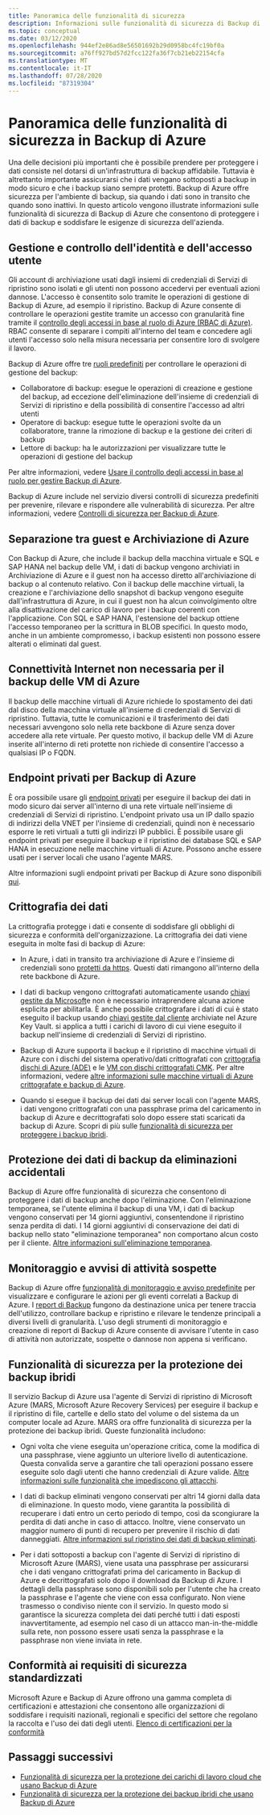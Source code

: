 ```yaml
---
title: Panoramica delle funzionalità di sicurezza
description: Informazioni sulle funzionalità di sicurezza di Backup di Azure che consentono di proteggere i dati di backup e soddisfare le esigenze di sicurezza dell'azienda.
ms.topic: conceptual
ms.date: 03/12/2020
ms.openlocfilehash: 944ef2e86ad8e56501692b29d0958bc4fc19bf0a
ms.sourcegitcommit: a76ff927bd57d2fcc122fa36f7cb21eb22154cfa
ms.translationtype: MT
ms.contentlocale: it-IT
ms.lasthandoff: 07/28/2020
ms.locfileid: "87319304"
---
```

# <a name="overview-of-security-features-in-azure-backup"></a>Panoramica delle funzionalità di sicurezza in Backup di Azure

Una delle decisioni più importanti che è possibile prendere per proteggere i dati consiste nel dotarsi di un'infrastruttura di backup affidabile. Tuttavia è altrettanto importante assicurarsi che i dati vengano sottoposti a backup in modo sicuro e che i backup siano sempre protetti. Backup di Azure offre sicurezza per l'ambiente di backup, sia quando i dati sono in transito che quando sono inattivi. In questo articolo vengono illustrate informazioni sulle funzionalità di sicurezza di Backup di Azure che consentono di proteggere i dati di backup e soddisfare le esigenze di sicurezza dell'azienda.

## <a name="management-and-control-of-identity-and-user-access"></a>Gestione e controllo dell'identità e dell'accesso utente

Gli account di archiviazione usati dagli insiemi di credenziali di Servizi di ripristino sono isolati e gli utenti non possono accedervi per eventuali azioni dannose. L'accesso è consentito solo tramite le operazioni di gestione di Backup di Azure, ad esempio il ripristino. Backup di Azure consente di controllare le operazioni gestite tramite un accesso con granularità fine tramite il [controllo degli accessi in base al ruolo di Azure (RBAC di Azure)](./backup-rbac-rs-vault.md). RBAC consente di separare i compiti all'interno del team e concedere agli utenti l'accesso solo nella misura necessaria per consentire loro di svolgere il lavoro.

Backup di Azure offre tre [ruoli predefiniti](../role-based-access-control/built-in-roles.md) per controllare le operazioni di gestione del backup:

* Collaboratore di backup: esegue le operazioni di creazione e gestione del backup, ad eccezione dell'eliminazione dell'insieme di credenziali di Servizi di ripristino e della possibilità di consentire l'accesso ad altri utenti
* Operatore di backup: esegue tutte le operazioni svolte da un collaboratore, tranne la rimozione di backup e la gestione dei criteri di backup
* Lettore di backup: ha le autorizzazioni per visualizzare tutte le operazioni di gestione del backup

Per altre informazioni, vedere [Usare il controllo degli accessi in base al ruolo per gestire Backup di Azure](./backup-rbac-rs-vault.md).

Backup di Azure include nel servizio diversi controlli di sicurezza predefiniti per prevenire, rilevare e rispondere alle vulnerabilità di sicurezza. Per altre informazioni, vedere [Controlli di sicurezza per Backup di Azure](./backup-security-controls.md).

## <a name="separation-between-guest-and-azure-storage"></a>Separazione tra guest e Archiviazione di Azure

Con Backup di Azure, che include il backup della macchina virtuale e SQL e SAP HANA nel backup delle VM, i dati di backup vengono archiviati in Archiviazione di Azure e il guest non ha accesso diretto all'archiviazione di backup o al contenuto relativo.  Con il backup delle macchine virtuali, la creazione e l'archiviazione dello snapshot di backup vengono eseguite dall'infrastruttura di Azure, in cui il guest non ha alcun coinvolgimento oltre alla disattivazione del carico di lavoro per i backup coerenti con l'applicazione.  Con SQL e SAP HANA, l'estensione del backup ottiene l'accesso temporaneo per la scrittura in BLOB specifici.  In questo modo, anche in un ambiente compromesso, i backup esistenti non possono essere alterati o eliminati dal guest.

## <a name="internet-connectivity-not-required-for-azure-vm-backup"></a>Connettività Internet non necessaria per il backup delle VM di Azure

Il backup delle macchine virtuali di Azure richiede lo spostamento dei dati dal disco della macchina virtuale all'insieme di credenziali di Servizi di ripristino. Tuttavia, tutte le comunicazioni e il trasferimento dei dati necessari avvengono solo nella rete backbone di Azure senza dover accedere alla rete virtuale. Per questo motivo, il backup delle VM di Azure inserite all'interno di reti protette non richiede di consentire l'accesso a qualsiasi IP o FQDN.

## <a name="private-endpoints-for-azure-backup"></a>Endpoint privati per Backup di Azure

È ora possibile usare gli [endpoint privati](../private-link/private-endpoint-overview.md) per eseguire il backup dei dati in modo sicuro dai server all'interno di una rete virtuale nell'insieme di credenziali di Servizi di ripristino. L'endpoint privato usa un IP dallo spazio di indirizzi della VNET per l'insieme di credenziali, quindi non è necessario esporre le reti virtuali a tutti gli indirizzi IP pubblici. È possibile usare gli endpoint privati per eseguire il backup e il ripristino dei database SQL e SAP HANA in esecuzione nelle macchine virtuali di Azure. Possono anche essere usati per i server locali che usano l'agente MARS.

Altre informazioni sugli endpoint privati per Backup di Azure sono disponibili [qui](./private-endpoints.md).

## <a name="encryption-of-data"></a>Crittografia dei dati

La crittografia protegge i dati e consente di soddisfare gli obblighi di sicurezza e conformità dell'organizzazione. La crittografia dei dati viene eseguita in molte fasi di backup di Azure:

* In Azure, i dati in transito tra archiviazione di Azure e l'insieme di credenziali sono [protetti da https](backup-support-matrix.md#network-traffic-to-azure). Questi dati rimangono all'interno della rete backbone di Azure.

* I dati di backup vengono crittografati automaticamente usando [chiavi gestite da Microsoft](backup-encryption.md#encryption-of-backup-data-using-platform-managed-keys)e non è necessario intraprendere alcuna azione esplicita per abilitarla. È anche possibile crittografare i dati di cui è stato eseguito il backup usando [chiavi gestite dal cliente](encryption-at-rest-with-cmk.md) archiviate nel Azure Key Vault. si applica a tutti i carichi di lavoro di cui viene eseguito il backup nell'insieme di credenziali di Servizi di ripristino.

* Backup di Azure supporta il backup e il ripristino di macchine virtuali di Azure con i dischi del sistema operativo/dati crittografati con [crittografia dischi di Azure (ADE)](backup-encryption.md#backup-of-vms-encrypted-using-ade) e le [VM con dischi crittografati CMK](backup-encryption.md#backup-of-managed-disk-vms-encrypted-using-customer-managed-keys). Per altre informazioni, vedere [altre informazioni sulle macchine virtuali di Azure crittografate e backup di Azure](./backup-azure-vms-encryption.md).

* Quando si esegue il backup dei dati dai server locali con l'agente MARS, i dati vengono crittografati con una passphrase prima del caricamento in backup di Azure e decrittografati solo dopo essere stati scaricati da backup di Azure. Scopri di più sulle [funzionalità di sicurezza per proteggere i backup ibridi](#security-features-to-help-protect-hybrid-backups).

## <a name="protection-of-backup-data-from-unintentional-deletes"></a>Protezione dei dati di backup da eliminazioni accidentali

Backup di Azure offre funzionalità di sicurezza che consentono di proteggere i dati di backup anche dopo l'eliminazione. Con l'eliminazione temporanea, se l'utente elimina il backup di una VM, i dati di backup vengono conservati per 14 giorni aggiuntivi, consentendone il ripristino senza perdita di dati. I 14 giorni aggiuntivi di conservazione dei dati di backup nello stato "eliminazione temporanea" non comportano alcun costo per il cliente. [Altre informazioni sull'eliminazione temporanea](backup-azure-security-feature-cloud.md).

## <a name="monitoring-and-alerts-of-suspicious-activity"></a>Monitoraggio e avvisi di attività sospette

Backup di Azure offre [funzionalità di monitoraggio e avviso predefinite](./backup-azure-monitoring-built-in-monitor.md) per visualizzare e configurare le azioni per gli eventi correlati a Backup di Azure. I [report di Backup](./configure-reports.md) fungono da destinazione unica per tenere traccia dell'utilizzo, controllare backup e ripristino e rilevare le tendenze principali a diversi livelli di granularità. L'uso degli strumenti di monitoraggio e creazione di report di Backup di Azure consente di avvisare l'utente in caso di attività non autorizzate, sospette o dannose non appena si verificano.

## <a name="security-features-to-help-protect-hybrid-backups"></a>Funzionalità di sicurezza per la protezione dei backup ibridi

Il servizio Backup di Azure usa l'agente di Servizi di ripristino di Microsoft Azure (MARS, Microsoft Azure Recovery Services) per eseguire il backup e il ripristino di file, cartelle e dello stato del volume o del sistema da un computer locale ad Azure. MARS ora offre funzionalità di sicurezza per la protezione dei backup ibridi. Queste funzionalità includono:

* Ogni volta che viene eseguita un'operazione critica, come la modifica di una passphrase, viene aggiunto un ulteriore livello di autenticazione. Questa convalida serve a garantire che tali operazioni possano essere eseguite solo dagli utenti che hanno credenziali di Azure valide. [Altre informazioni sulle funzionalità che impediscono gli attacchi](./backup-azure-security-feature.md#prevent-attacks).

* I dati di backup eliminati vengono conservati per altri 14 giorni dalla data di eliminazione. In questo modo, viene garantita la possibilità di recuperare i dati entro un certo periodo di tempo, così da scongiurare la perdita di dati anche in caso di attacco. Inoltre, viene conservato un maggior numero di punti di recupero per prevenire il rischio di dati danneggiati. [Altre informazioni sul ripristino dei dati di backup eliminati](./backup-azure-security-feature.md#recover-deleted-backup-data).

* Per i dati sottoposti a backup con l'agente di Servizi di ripristino di Microsoft Azure (MARS), viene usata una passphrase per assicurarsi che i dati vengano crittografati prima del caricamento in Backup di Azure e decrittografati solo dopo il download da Backup di Azure. I dettagli della passphrase sono disponibili solo per l'utente che ha creato la passphrase e l'agente che viene con essa configurato. Non viene trasmesso o condiviso niente con il servizio. In questo modo si garantisce la sicurezza completa dei dati perché tutti i dati esposti inavvertitamente, ad esempio nel caso di un attacco man-in-the-middle sulla rete, non possono essere usati senza la passphrase e la passphrase non viene inviata in rete.

## <a name="compliance-with-standardized-security-requirements"></a>Conformità ai requisiti di sicurezza standardizzati

Microsoft Azure e Backup di Azure offrono una gamma completa di certificazioni e attestazioni che consentono alle organizzazioni di soddisfare i requisiti nazionali, regionali e specifici del settore che regolano la raccolta e l'uso dei dati degli utenti. [Elenco di certificazioni per la conformità](compliance-offerings.md)

## <a name="next-steps"></a>Passaggi successivi

* [Funzionalità di sicurezza per la protezione dei carichi di lavoro cloud che usano Backup di Azure](backup-azure-security-feature-cloud.md)
* [Funzionalità di sicurezza per la protezione dei backup ibridi che usano Backup di Azure](backup-azure-security-feature.md)
